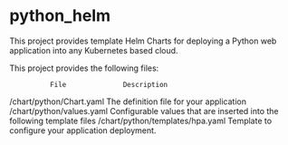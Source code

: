 # python_helm
This project provides template Helm Charts for deploying a Python web application into any Kubernetes based cloud.



This project provides the following files:

              File          	Description
/chart/python/Chart.yaml	The definition file for your application
/chart/python/values.yaml	Configurable values that are inserted into the following template files
/chart/python/templates/hpa.yaml	Template to configure your application deployment.
